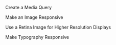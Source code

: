 Create a Media Query

Make an Image Responsive

Use a Retina Image for Higher Resolution Displays

Make Typography Responsive
